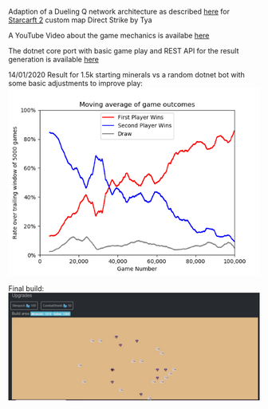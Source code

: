 Adaption of a Dueling Q network architecture as described [here](https://adventuresinmachinelearning.com/dueling-q-networks-tensorflow-2/)
for [Starcarft 2](https://starcraft2.com/) custom map Direct Strike by Tya

A YouTube Video about the game mechanics is availabe [here](http://www.youtube.com/watch?v=M6noTYbdSp4&t=10m0s)

The dotnet core port with basic game play and REST API for the result generation is available [here](https://git.scytec.de/pax77/paxgame)

14/01/2020 Result for 1.5k starting minerals vs a random dotnet bot with some basic adjustments to improve play:
![training result](https://github.com/ipax77/paxai/blob/master/TensorBoard/1p5_100k_true/Figure_1.png)

Final build:
![final build](https://github.com/ipax77/paxai/blob/master/TensorBoard/1p5_100k_true/finalbuild.JPG)
